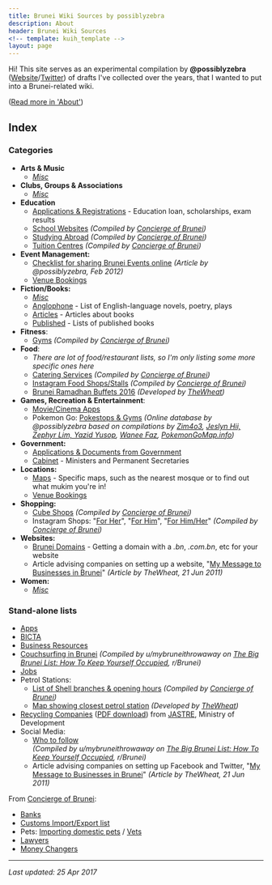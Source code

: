 ```yaml
---
title: Brunei Wiki Sources by possiblyzebra
description: About
header: Brunei Wiki Sources
<!-- template: kuih_template -->
layout: page
---
```


Hi! This site serves as an experimental compilation by **@possiblyzebra** ([Website](https://possiblyzebra.net/)/[Twitter](https://twitter.com/possiblyzebra)) of drafts I've collected over the years, that I wanted to put into a Brunei-related wiki.

([Read more in 'About'](about.html))


## Index

### Categories

* **Arts & Music**
	* <em>[Misc](lists/music-misc.html)</em>
* **Clubs, Groups & Associations**
	* <em>[Misc](lists/associations-misc.html)</em>
* **Education**
	* [Applications & Registrations](lists/education-applications.html) - Education loan, scholarships, exam results
    * [School Websites](http://safwanah.wixsite.com/conciergeofbrunei/single-post/2015/01/13/school-websites) <em>(Compiled by [Concierge of Brunei](http://safwanah.wixsite.com/conciergeofbrunei/))</em>
    * [Studying Abroad](http://safwanah.wixsite.com/conciergeofbrunei/single-post/2016/08/05/everything-about-studying-abroad) <em>(Compiled by [Concierge of Brunei](http://safwanah.wixsite.com/conciergeofbrunei/))</em>
    * [Tuition Centres](http://safwanah.wixsite.com/conciergeofbrunei/single-post/2015/07/22/tuition-centres) <em>(Compiled by [Concierge of Brunei](http://safwanah.wixsite.com/conciergeofbrunei/))</em>
* **Event Management:**
	* [Checklist for sharing Brunei Events online](http://possiblyzebra.net/p/2012/02/checklist-brunei-events/) _(Article by @possiblyzebra, Feb 2012)_
	* [Venue Bookings](lists/locations-bookings.html)
* **Fiction/Books:**
	* <em>[Misc](lists/books-misc.html)</em>
	* [Anglophone](lists/fiction-anglophone.html) - List of English-language novels, poetry, plays
	* [Articles](lists/books-articles.html) - Articles about books
    * [Published](lists/books-published.html) - Lists of published books
* **Fitness**:
	* [Gyms](http://safwanah.wixsite.com/conciergeofbrunei/single-post/2015/02/06/gyms) <em>(Compiled by [Concierge of Brunei](http://safwanah.wixsite.com/conciergeofbrunei/))</em>
* **Food**:
	* <em>There are lot of food/restaurant lists, so I'm only listing some more specific ones here</em>
	* [Catering Services](http://safwanah.wixsite.com/conciergeofbrunei/single-post/2015/01/06/caterings)  <em>(Compiled by [Concierge of Brunei](http://safwanah.wixsite.com/conciergeofbrunei/))</em>
	* [Instagram Food Shops/Stalls](http://safwanah.wixsite.com/conciergeofbrunei/single-post/2015/03/25/instagram-food-stalls) <em>(Compiled by [Concierge of Brunei](http://safwanah.wixsite.com/conciergeofbrunei/))</em>
    * [Brunei Ramadhan Buffets 2016](http://puasa.bruneigeekmeet.com/) <em>(Developed by [TheWheat](http://blog.thewheatfield.org))</em>
* **Games, Recreation & Entertainment**:
    * [Movie/Cinema Apps](lists/apps.html#movies)
	* Pokemon Go: [Pokestops & Gyms](https://airtable.com/shrs0aZUHOVFNJRfE) <em>(Online database by @possiblyzebra based on compilations by [Zim4o3](https://www.facebook.com/download/preview/1805267469703242), [Jeslyn Hii, Zephyr Lim, Yazid Yusop](http://goo.gl/icwAtW), [Wanee Faz](https://www.facebook.com/groups/PokemonGOBrunei/permalink/1166030140106873/), [PokemonGoMap.info](http://www.pokemongomap.info/))</em>
* **Government:**
	* [Applications & Documents from Government](lists/applications-govt.html)
	* [Cabinet](lists/govt-cabinet.html) - Ministers and Permanent Secretaries
* **Locations:**
	* [Maps](lists/locations-maps.html) - Specific maps, such as the nearest mosque or to find out what mukim you're in!
	* [Venue Bookings](lists/locations-bookings.html)
* **Shopping:**
	* [Cube Shops](http://safwanah.wixsite.com/conciergeofbrunei/single-post/2015/08/12/cube-shops) <em>(Compiled by [Concierge of Brunei](http://safwanah.wixsite.com/conciergeofbrunei/))</em>
	* Instagram Shops: "[For Her](http://safwanah.wixsite.com/conciergeofbrunei/single-post/2015/03/15/instagram-shops-for-her)", "[For Him](http://safwanah.wixsite.com/conciergeofbrunei/single-post/2015/03/15/instagram-shops-for-him-1)", "[For Him/Her](http://safwanah.wixsite.com/conciergeofbrunei/single-post/2015/03/15/instagram-shops-for-him-and-her)" <em>(Compiled by [Concierge of Brunei](http://safwanah.wixsite.com/conciergeofbrunei/))</em>
* **Websites:**
	* [Brunei Domains](lists/websites-domains.html) - Getting a domain with a <em>.bn</em>, <em>.com.bn</em>, etc for your website
	* Article advising companies on setting up a website, "[My Message to Businesses in Brunei](https://blog.thewheatfield.org/2011/06/21/my-message-to-businesses-in-brunei/)" _(Article by TheWheat, 21 Jun 2011)_
* **Women:**
	* <em>[Misc](lists/women-misc.html)</em>

### Stand-alone lists

* [Apps](lists/apps.html)
* [BICTA](lists/bicta.html)
* [Business Resources](lists/business-resources.html)
* [Couchsurfing in Brunei](https://www.reddit.com/r/Brunei/comments/3runpb/couchsurfing_in_brunei/) <em>(Compiled by u/mybruneithrowaway on [The Big Brunei List: How To Keep Yourself Occupied](https://www.reddit.com/r/Brunei/comments/3rkiu0/the_big_brunei_list_how_to_keep_yourself_occupied/), r/Brunei)</em>
* [Jobs](lists/jobs.html)
* Petrol Stations:
	* [List of Shell branches & opening hours](http://safwanah.wixsite.com/conciergeofbrunei/single-post/2015/01/20/shell-station-hours) <em>(Compiled by [Concierge of Brunei](http://safwanah.wixsite.com/conciergeofbrunei/))</em>
    * [Map showing closest petrol station](https://thewheat.github.io/brunei-map-petrol/) <em>(Developed by [TheWheat](http://blog.thewheatfield.org))</em>
* [Recycling Companies](http://www.env.gov.bn/SitePages/Recycling%20Services.aspx) (<a href="http://www.env.gov.bn/SiteCollectionDocuments/Recycling/List%20of%20Recycling%20Companies%20(ver.%20060615).pdf">PDF download</a>) from [JASTRE](http://www.env.gov.bn/), Ministry of Development
* Social Media:
	* [Who to follow](https://www.reddit.com/r/Brunei/comments/3rkiu0/the_big_brunei_list_how_to_keep_yourself_occupied/cwoy76b/)  
	<em>(Compiled by u/mybruneithrowaway on [The Big Brunei List: How To Keep Yourself Occupied](https://www.reddit.com/r/Brunei/comments/3rkiu0/the_big_brunei_list_how_to_keep_yourself_occupied/), r/Brunei)</em>
	* Article advising companies on setting up Facebook and Twitter, "[My Message to Businesses in Brunei](https://blog.thewheatfield.org/2011/06/21/my-message-to-businesses-in-brunei/)" _(Article by TheWheat, 21 Jun 2011)_

From [Concierge of Brunei](http://safwanah.wixsite.com/conciergeofbrunei/):

* [Banks](http://safwanah.wixsite.com/conciergeofbrunei/single-post/2015/04/07/bank-locations-and-opening-hours)
* [Customs Import/Export list](http://safwanah.wixsite.com/conciergeofbrunei/single-post/2015/01/29/import-export-customs)
* Pets: [Importing domestic pets](http://safwanah.wixsite.com/conciergeofbrunei/single-post/2015/01/10/importing-pets) / [Vets](http://safwanah.wixsite.com/conciergeofbrunei/single-post/2015/01/29/vets)
* [Lawyers](http://safwanah.wixsite.com/conciergeofbrunei/single-post/2015/01/08/lawyers)
* [Money Changers](http://safwanah.wixsite.com/conciergeofbrunei/single-post/2015/01/30/money-changers)

 

---

*Last updated: 25 Apr 2017*